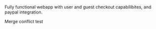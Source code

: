 Fully functional webapp with user and guest checkout capabilibites, and paypal integration.

Merge conflict test 